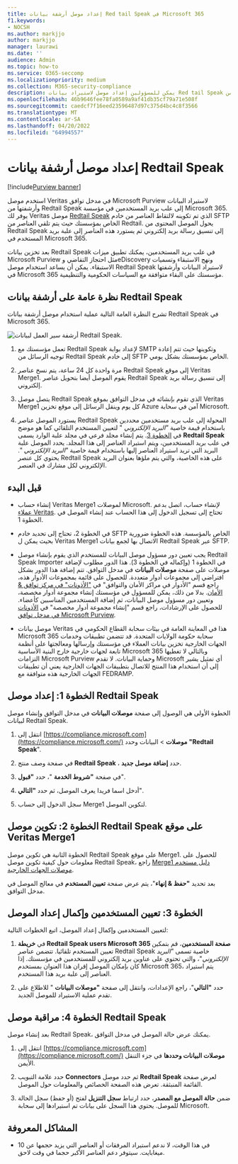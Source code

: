 ```yaml
---
title: إعداد موصل أرشفة بيانات Red tail Speak في Microsoft 365
f1.keywords:
- NOCSH
ms.author: markjjo
author: markjjo
manager: laurawi
ms.date: ''
audience: Admin
ms.topic: how-to
ms.service: O365-seccomp
ms.localizationpriority: medium
ms.collection: M365-security-compliance
description: يمكن للمسؤولين إعداد موصل لاستيراد بيانات Red tail Speak وأرشفتها من Veritas إلى Microsoft 365. يتيح لك هذا الموصل أرشفة البيانات من مصادر بيانات الجهات الخارجية في Microsoft 365. بعد أرشفتك لهذه البيانات، يمكنك استخدام ميزات التوافق مثل الاحتجاز القانوني والبحث في المحتوى ونهج الاستبقاء لإدارة بيانات الجهات الخارجية.
ms.openlocfilehash: 46b9646fee78fa0589a9af41db35cf79a71e508f
ms.sourcegitcommit: caedcf7f16eed23596487d97c375d4bc4c8f3566
ms.translationtype: MT
ms.contentlocale: ar-SA
ms.lasthandoff: 04/20/2022
ms.locfileid: "64994557"
---
```

# <a name="set-up-a-connector-to-archive-redtail-speak-data"></a>إعداد موصل أرشفة بيانات Redtail Speak

[!include[Purview banner](../includes/purview-rebrand-banner.md)]

استخدم موصل Veritas في مدخل توافق Microsoft Purview لاستيراد البيانات وأرشفتها من Redtail Speak إلى علب بريد المستخدمين في مؤسسة Microsoft 365. يوفر لك Veritas موصل [Redtail Speak](https://globanet.com/redtail/) الذي تم تكوينه لالتقاط العناصر من خادم SFTP الخاص بمؤسستك حيث يتم تلقي العناصر من Redtail. يحول الموصل المحتوى من Redtail Speak إلى تنسيق رسالة بريد إلكتروني ثم يستورد هذه العناصر إلى علبة بريد المستخدم في Microsoft 365.

بعد تخزين بيانات Redtail Speak في علب بريد المستخدمين، يمكنك تطبيق ميزات Microsoft Purview مثل احتجاز التقاضي وeDiscovery ونهج الاستبقاء وتسميات الاستبقاء. يمكن أن يساعد استخدام موصل Redtail Speak لاستيراد البيانات وأرشفتها في Microsoft 365 مؤسستك على البقاء متوافقة مع السياسات الحكومية والتنظيمية.

## <a name="overview-of-archiving-the-redtail-speak-data"></a>نظرة عامة على أرشفة بيانات Redtail Speak

تشرح النظرة العامة التالية عملية استخدام موصل أرشفة بيانات Redtail Speak في Microsoft 365.

![أرشفة سير العمل لبيانات Redtail Speak.](../media/RedtailSpeakConnectorWorkflow.png)

1. تعمل مؤسستك مع Redtail Speak لإعداد بوابة SMTP وتكوينها حيث تتم إعادة توجيه الرسائل من Redtail Speak إلى خادم SFTP الخاص بمؤسستك بشكل يومي.

2. مرة واحدة كل 24 ساعة، يتم نسخ عناصر Redtail Speak إلى موقع Veritas Merge1. يقوم الموصل أيضا بتحويل عناصر Redtail Speak إلى تنسيق رسالة بريد إلكتروني.

3. يتصل موصل Redtail Speak الذي تقوم بإنشائه في مدخل التوافق بموقع Veritas Merge1 كل يوم وينقل الرسائل إلى موقع تخزين Azure آمن في سحابة Microsoft.

4. يستورد الموصل عناصر Redtail Speak المحولة إلى علب بريد مستخدمين محددين باستخدام قيمة خاصية *"البريد الإلكتروني* " لتعيين المستخدم التلقائي كما هو موضح في [الخطوة 3](#step-3-map-users-and-complete-the-connector-setup). يتم إنشاء مجلد فرعي في مجلد علبة الوارد يسمى **Redtail Speak** في علب بريد المستخدمين، ويتم استيراد العناصر إلى هذا المجلد. يحدد الموصل علبة البريد التي تريد استيراد العناصر إليها باستخدام قيمة خاصية *"البريد الإلكتروني* ". يحتوي كل عنصر Redtail Speak على هذه الخاصية، والتي يتم ملؤها بعنوان البريد الإلكتروني لكل مشارك في العنصر.

## <a name="before-you-begin"></a>قبل البدء

- إنشاء حساب Veritas Merge1 لموصلات Microsoft. لإنشاء حساب، اتصل بدعم [عملاء Veritas](https://www.veritas.com/content/support/). تحتاج إلى تسجيل الدخول إلى هذا الحساب عند إنشاء الموصل في الخطوة 1.

- في الخطوة 2، تحتاج إلى تحديد خادم SFTP الخاص بالمؤسسة. هذه الخطوة ضرورية بحيث يمكن ل Veritas Merge1 الاتصال بها لجمع بيانات Redtail Speak عبر SFTP.

- يجب تعيين دور مسؤول موصل البيانات للمستخدم الذي يقوم بإنشاء موصل Redtail Speak Importer في الخطوة 1 (وإكماله في الخطوة 3). هذا الدور مطلوب لإضافة موصلات على صفحة **موصلات البيانات** في مدخل التوافق. تتم إضافة هذا الدور بشكل افتراضي إلى مجموعات أدوار متعددة. للحصول على قائمة بمجموعات الأدوار هذه، راجع قسم "الأدوار في مراكز الأمان والتوافق" في ["الأذونات" في مركز توافق & الأمان](../security/office-365-security/permissions-in-the-security-and-compliance-center.md#roles-in-the-security--compliance-center). بدلا من ذلك، يمكن للمسؤول في مؤسستك إنشاء مجموعة أدوار مخصصة، وتعيين دور مسؤول موصل البيانات، ثم إضافة المستخدمين المناسبين كأعضاء. للحصول على الإرشادات، راجع قسم "إنشاء مجموعة أدوار مخصصة" في [الأذونات في مدخل توافق Microsoft Purview](microsoft-365-compliance-center-permissions.md#create-a-custom-role-group).

- موصل بيانات Veritas هذا في المعاينة العامة في بيئات سحابة القطاع الحكومي في Microsoft 365 سحابة حكومة الولايات المتحدة. قد تتضمن تطبيقات وخدمات الجهات الخارجية تخزين بيانات العملاء في مؤسستك وإرسالها ومعالجتها على أنظمة تابعة لجهات خارجية خارج البنية الأساسية Microsoft 365 وبالتالي لا تغطيها التزامات Microsoft Purview وحماية البيانات. لا تقدم Microsoft أي تمثيل يشير إلى أن استخدام هذا المنتج للاتصال بتطبيقات الجهات الخارجية يعني أن تطبيقات الجهات الخارجية هذه متوافقة مع FEDRAMP.

## <a name="step-1-set-up-the-redtail-speak-connector"></a>الخطوة 1: إعداد موصل Redtail Speak

الخطوة الأولى هي الوصول إلى صفحة **موصلات البيانات** في مدخل التوافق وإنشاء موصل لبيانات Redtail Speak.

1. انتقل إلى [https://compliance.microsoft.com](https://compliance.microsoft.com/) **موصلات** &gt; البيانات وحدد **"Redtail Speak**".

2. في صفحة وصف منتج **Redtail Speak** ، حدد **إضافة موصل جديد**.

3. في صفحة **"شروط الخدمة** "، حدد **"قبول**".

4. أدخل اسما فريدا يعرف الموصل، ثم حدد **"التالي**".

5. سجل الدخول إلى حساب Merge1 لتكوين الموصل.

## <a name="step-2-configure-the-redtail-speak-connector-on-the-veritas-merge1-site"></a>الخطوة 2: تكوين موصل Redtail Speak على موقع Veritas Merge1

الخطوة الثانية هي تكوين موصل Redtail Speak على موقع Merge1. للحصول على معلومات حول كيفية تكوين موصل Redtail Speak، راجع [Merge1 دليل مستخدم موصلات الجهات الخارجية](https://docs.ms.merge1.globanetportal.com/Merge1%20Third-Party%20Connectors%20Redtail%20Speak%20User%20Guide%20.pdf).

بعد تحديد **"حفظ & إنهاء**"، يتم عرض صفحة **تعيين المستخدم** في معالج الموصل في مدخل التوافق.

## <a name="step-3-map-users-and-complete-the-connector-setup"></a>الخطوة 3: تعيين المستخدمين وإكمال إعداد الموصل

لتعيين المستخدمين وإكمال إعداد الموصل، اتبع الخطوات التالية:

1. في **خريطة Redtail Speak users Microsoft 365 صفحة المستخدمين**، قم بتمكين تعيين المستخدم تلقائيا. تتضمن عناصر Redtail Speak خاصية تسمى *"البريد الإلكتروني*"، والتي تحتوي على عناوين بريد إلكتروني للمستخدمين في مؤسستك. إذا كان بإمكان الموصل إقران هذا العنوان بمستخدم Microsoft 365، يتم استيراد العناصر إلى علبة بريد هذا المستخدم.

2. حدد **"التالي**"، راجع الإعدادات، وانتقل إلى صفحة **"موصلات البيانات** " للاطلاع على تقدم عملية الاستيراد للموصل الجديد.

## <a name="step-4-monitor-the-redtail-speak-connector"></a>الخطوة 4: مراقبة موصل Redtail Speak

بعد إنشاء موصل Redtail Speak، يمكنك عرض حالة الموصل في مدخل التوافق.

1. انتقل إلى [https://compliance.microsoft.com](https://compliance.microsoft.com/) **موصلات البيانات وحددها** في جزء التنقل الأيمن.

2. حدد علامة التبويب **Connectors** ثم حدد موصل **Redtail Speak** لعرض صفحة القائمة المنبثقة. تعرض هذه الصفحة الخصائص والمعلومات حول الموصل.

3. ضمن **حالة الموصل مع المصدر**، حدد ارتباط **سجل التنزيل** لفتح (أو حفظ) سجل الحالة للموصل. يحتوي هذا السجل على بيانات تم استيرادها إلى سحابة Microsoft.

## <a name="known-issues"></a>المشاكل المعروفة

- في هذا الوقت، لا ندعم استيراد المرفقات أو العناصر التي يزيد حجمها عن 10 ميغابايت. سيتوفر دعم العناصر الأكبر حجما في وقت لاحق.
